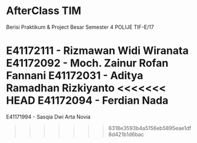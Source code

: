 # AfterClass TIM

Berisi Praktikum & Project Besar Semester 4
POLIJE
TIF-E/17

E41172111 - Rizmawan Widi Wiranata
E41172092 - Moch. Zainur Rofan Fannani
E41172031 - Aditya Ramadhan Rizkiyanto
<<<<<<< HEAD
E41172094 - Ferdian Nada
=======
E41171994 - Sasqia Dwi Arta Novia
>>>>>>> 6318e3593b4a5156eb5895eae1df8d421b1d6bac
